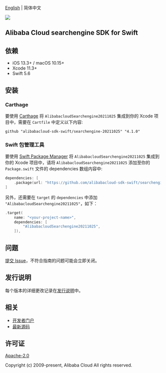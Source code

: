 [English](README.md) | 简体中文

![](https://aliyunsdk-pages.alicdn.com/icons/AlibabaCloud.svg)

## Alibaba Cloud searchengine SDK for Swift

## 依赖

- iOS 13.3+ / macOS 10.15+
- Xcode 11.3+
- Swift 5.6

## 安装

### Carthage

要使用 [Carthage](https://github.com/Carthage/Carthage) 将 `AlibabacloudSearchengine20211025` 集成到你的 Xcode 项目中，需要在 `Cartfile` 中定义以下内容:

```ogdl
github "alibabacloud-sdk-swift/searchengine-20211025" "4.1.0"
```

### Swift 包管理工具

要使用 [Swift Package Manager](https://swift.org/package-manager/) 将 `AlibabacloudSearchengine20211025` 集成到你的 Xcode 项目中，请将 `AlibabacloudSearchengine20211025` 添加至你的 `Package.swift` 文件的 dependencies 数组内容中:

```swift
dependencies: [
    .package(url: "https://github.com/alibabacloud-sdk-swift/searchengine-20211025.git", from: "4.1.0")
]
```

另外，还需要在 `target` 的 `dependencies` 中添加 `"AlibabacloudSearchengine20211025"`，如下：

```swift
.target(
    name: "<your-project-name>",
    dependencies: [
        "AlibabacloudSearchengine20211025",
    ]),
```

## 问题

[提交 Issue](https://github.com/alibabacloud-sdk-swift/searchengine-20211025/issues/new)，不符合指南的问题可能会立即关闭。

## 发行说明

每个版本的详细更改记录在[发行说明](./ChangeLog.txt)中。

## 相关

* [开发者门户](https://next.api.aliyun.com/home)
* [最新源码](https://github.com/alibabacloud-sdk-swift/searchengine-20211025)

## 许可证

[Apache-2.0](http://www.apache.org/licenses/LICENSE-2.0)

Copyright (c) 2009-present, Alibaba Cloud All rights reserved.
